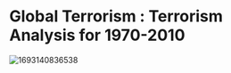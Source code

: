 # **Global Terrorism :** Terrorism Analysis for 1970-2010
![1693140836538](https://github.com/user-attachments/assets/c4acb42d-eca8-4e8c-93ed-9e34f3161ff6)
